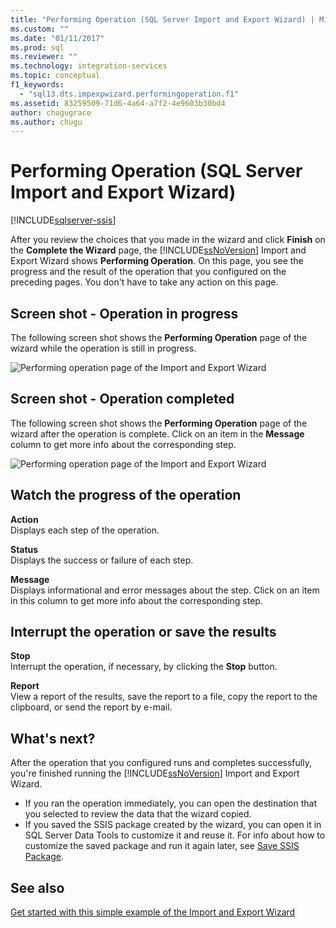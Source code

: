 ```yaml
---
title: "Performing Operation (SQL Server Import and Export Wizard) | Microsoft Docs"
ms.custom: ""
ms.date: "01/11/2017"
ms.prod: sql
ms.reviewer: ""
ms.technology: integration-services
ms.topic: conceptual
f1_keywords: 
  - "sql13.dts.impexpwizard.performingoperation.f1"
ms.assetid: 83259509-71d6-4a64-a7f2-4e9603b30bd4
author: chugugrace
ms.author: chugu
---
```

# Performing Operation (SQL Server Import and Export Wizard)

[!INCLUDE[sqlserver-ssis](../../includes/applies-to-version/sqlserver-ssis.md)]


After you review the choices that you made in the wizard and click **Finish** on the **Complete the Wizard** page, the [!INCLUDE[ssNoVersion](../../includes/ssnoversion-md.md)] Import and Export Wizard shows **Performing Operation**. On this page, you see the progress and the result of the operation that you configured on the preceding pages. You don't have to take any action on this page.

## Screen shot - Operation in progress 
 The following screen shot shows the **Performing Operation** page of the wizard while the operation is still in progress.  
  
 ![Performing operation page of the Import and Export Wizard](../../integration-services/import-export-data/media/performing-operation1.png "Performing operation page of the Import and Export Wizard")  

## Screen shot - Operation completed 
 The following screen shot shows the **Performing Operation** page of the wizard after the operation is complete. Click on an item in the **Message** column to get more info about the corresponding step.  
  
 ![Performing operation page of the Import and Export Wizard](../../integration-services/import-export-data/media/performing-operation2.png "Performing operation page of the Import and Export Wizard")  
  
## Watch the progress of the operation
 **Action**  
 Displays each step of the operation.  
  
 **Status**  
 Displays the success or failure of each step.  
  
 **Message**  
 Displays informational and error messages about the step. Click on an item in this column to get more info about the corresponding step.

## Interrupt the operation or save the results
 **Stop**  
 Interrupt the operation, if necessary, by clicking the **Stop** button.  
  
 **Report**  
 View a report of the results, save the report to a file, copy the report to the clipboard, or send the report by e-mail.  
  
## What's next?  
 After the operation that you configured runs and completes successfully, you're finished running the [!INCLUDE[ssNoVersion](../../includes/ssnoversion-md.md)] Import and Export Wizard.  
-   If you ran the operation immediately, you can open the destination that you selected to review the data that the wizard copied.  
-   If you saved the SSIS package created by the wizard, you can open it in SQL Server Data Tools to customize it and reuse it. For info about how to customize the saved package and run it again later, see [Save SSIS Package](../../integration-services/import-export-data/save-ssis-package-sql-server-import-and-export-wizard.md).

## See also
[Get started with this simple example of the Import and Export Wizard](../../integration-services/import-export-data/get-started-with-this-simple-example-of-the-import-and-export-wizard.md)


